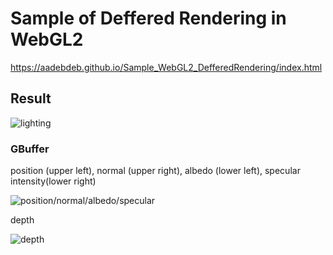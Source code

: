 # Sample of Deffered Rendering in WebGL2

https://aadebdeb.github.io/Sample_WebGL2_DefferedRendering/index.html

## Result

![lighting](https://user-images.githubusercontent.com/10070637/56370850-f1714880-6236-11e9-993a-5dcd2a6249e7.png)

### GBuffer 

position (upper left), normal (upper right), albedo (lower left), specular intensity(lower right)

![position/normal/albedo/specular](https://user-images.githubusercontent.com/10070637/56370848-f0d8b200-6236-11e9-847c-699a3c07c718.png)

depth

![depth](https://user-images.githubusercontent.com/10070637/56370847-f0d8b200-6236-11e9-95c0-8a06216768fe.png)
